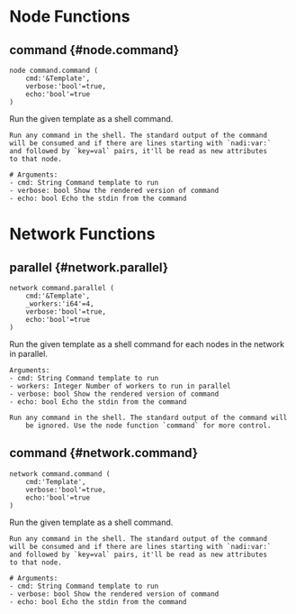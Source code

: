 # Node Functions
## command {#node.command}
```sig
node command.command (
    cmd:'&Template',
    verbose:'bool'=true,
    echo:'bool'=true
)
```

Run the given template as a shell command.

    Run any command in the shell. The standard output of the command
    will be consumed and if there are lines starting with `nadi:var:`
    and followed by `key=val` pairs, it'll be read as new attributes
    to that node.

    # Arguments:
    - cmd: String Command template to run
    - verbose: bool Show the rendered version of command
    - echo: bool Echo the stdin from the command
        
# Network Functions
## parallel {#network.parallel}
```sig
network command.parallel (
    cmd:'&Template',
    _workers:'i64'=4,
    verbose:'bool'=true,
    echo:'bool'=true
)
```

Run the given template as a shell command for each nodes in the network in parallel.

    Arguments:
    - cmd: String Command template to run
    - workers: Integer Number of workers to run in parallel
    - verbose: bool Show the rendered version of command
    - echo: bool Echo the stdin from the command

    Run any command in the shell. The standard output of the command will
        be ignored. Use the node function `command` for more control.
        
## command {#network.command}
```sig
network command.command (
    cmd:'Template',
    verbose:'bool'=true,
    echo:'bool'=true
)
```

Run the given template as a shell command.

    Run any command in the shell. The standard output of the command
    will be consumed and if there are lines starting with `nadi:var:`
    and followed by `key=val` pairs, it'll be read as new attributes
    to that node.

    # Arguments:
    - cmd: String Command template to run
    - verbose: bool Show the rendered version of command
    - echo: bool Echo the stdin from the command
        
